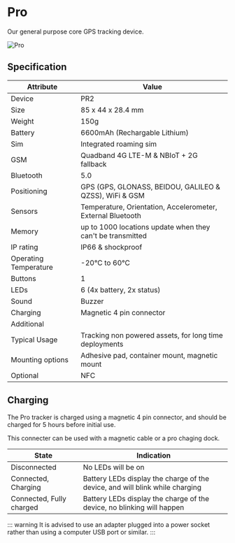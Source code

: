 # Pro

Our general purpose core GPS tracking device.

![Pro](https://lightbug.io/images/product/lightbugpro_long_battery_gps_tracker_front_angle_hu1efae6568a90815f04b7f3bc766c6e25_30829_600x600_fit_q100_box_2.png)

## Specification

| Attribute             | Value                                                       |
| --------------------- | ----------------------------------------------------------- |
| Device                | PR2                                                         |
| Size                  | 85 x 44 x 28.4 mm                                           |
| Weight                | 150g                                                        |
| Battery               | 6600mAh (Rechargable Lithium)                               |
| Sim                   | Integrated roaming sim                                      |
| GSM                   | Quadband 4G LTE-M & NBIoT + 2G fallback                             |
| Bluetooth             | 5.0                                                         |
| Positioning           | GPS (GPS, GLONASS, BEIDOU, GALILEO & QZSS), WiFi & GSM      |
| Sensors               | Temperature, Orientation, Accelerometer, External Bluetooth |
| Memory                | up to 1000 locations update when they can't be transmitted  |
| IP rating             | IP66 & shockproof                                           |
| Operating Temperature | -20°C to 60°C                                               |
| Buttons               | 1                                                           |
| LEDs                  | 6 (4x battery, 2x status)                                   |
| Sound                 | Buzzer                                                      |
| Charging              | Magnetic 4 pin connector                                    |
| Additional            |                                                             |
| Typical Usage         | Tracking non powered assets, for long time deployments   |
| Mounting options | Adhesive pad, container mount, magnetic mount |
| Optional              | NFC                                                         |

## Charging

The Pro tracker is charged using a magnetic 4 pin connector, and should be charged for 5 hours before initial use.

This connecter can be used with a magnetic cable or a pro chaging dock.

<!-- TODO side by side picture of 2 charging methods -->

| State                    | Indication                                                                   |
| ------------------------ | ---------------------------------------------------------------------------- |
| Disconnected             | No LEDs will be on                                                           |
| Connected, Charging      | Battery LEDs display the charge of the device, and will blink while charging |
| Connected, Fully charged | Battery LEDs display the charge of the device, no blinking will happen       |

::: warning
It is advised to use an adapter plugged into a power socket rather than using a computer USB port or similar.
:::

